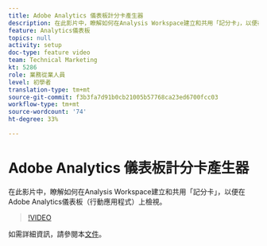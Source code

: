 ```yaml
---
title: Adobe Analytics 儀表板計分卡產生器
description: 在此影片中，瞭解如何在Analysis Workspace建立和共用「記分卡」，以便在Adobe Analytics儀表板（行動應用程式）上檢視。
feature: Analytics儀表板
topics: null
activity: setup
doc-type: feature video
team: Technical Marketing
kt: 5286
role: 業務從業人員
level: 初學者
translation-type: tm+mt
source-git-commit: f3b3fa7d91b0cb21005b57768ca23ed6700fcc03
workflow-type: tm+mt
source-wordcount: '74'
ht-degree: 33%

---
```



# Adobe Analytics 儀表板計分卡產生器

在此影片中，瞭解如何在Analysis Workspace建立和共用「記分卡」，以便在Adobe Analytics儀表板（行動應用程式）上檢視。

>[!VIDEO](https://video.tv.adobe.com/v/34544/?quality=12)

如需詳細資訊，請參閱本[文件](https://docs.adobe.com/help/zh-Hant/analytics/analyze/mobapp/home.html)。
